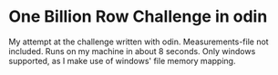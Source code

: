 # One Billion Row Challenge in odin

My attempt at the challenge written with odin.
Measurements-file not included.
Runs on my machine in about 8 seconds.
Only windows supported, as I make use of windows' file memory mapping.